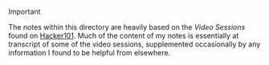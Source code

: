> [!IMPORTANT]
> The notes within this directory are heavily based on the *Video Sessions* found on [Hacker101](https://www.hacker101.com). Much of the content of my notes is essentially at transcript of some of the video sessions, supplemented occasionally by any information I found to be helpful from elsewhere.

